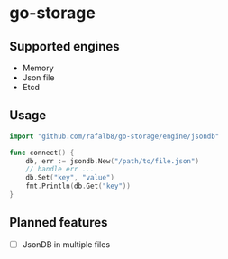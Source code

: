 # go-storage

## Supported engines

 - Memory
 - Json file
 - Etcd

## Usage

```go
import "github.com/rafalb8/go-storage/engine/jsondb"

func connect() {
    db, err := jsondb.New("/path/to/file.json")
    // handle err ...
    db.Set("key", "value")
    fmt.Println(db.Get("key"))
}
```

## Planned features

 - [ ] JsonDB in multiple files